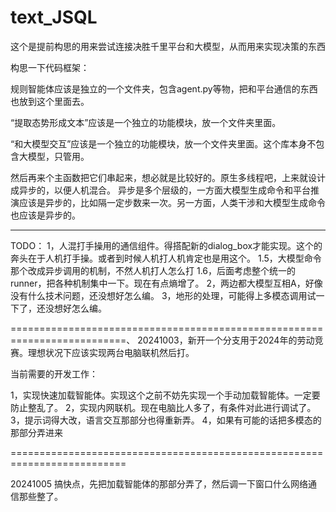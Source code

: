 # text_JSQL
这个是提前构思的用来尝试连接决胜千里平台和大模型，从而用来实现决策的东西


构思一下代码框架：

规则智能体应该是独立的一个文件夹，包含agent.py等物，把和平台通信的东西也放到这个里面去。

“提取态势形成文本”应该是一个独立的功能模块，放一个文件夹里面。

“和大模型交互”应该是一个独立的功能模块，放一个文件夹里面。这个库本身不包含大模型，只管用。

然后再来个主函数把它们串起来，想必就是比较好的。原生多线程吧，上来就设计成异步的，以便人机混合。
异步是多个层级的，一方面大模型生成命令和平台推演应该是异步的，比如隔一定步数来一次。另一方面，人类干涉和大模型生成命令也应该是异步的。

-----------------------
TODO：
1，人混打手操用的通信组件。得搭配新的dialog_box才能实现。这个的奔头在于人机打手操。或者到时候人机打人机肯定也是用这个。
1.5，大模型命令那个改成异步调用的机制，不然人机打人怎么打
1.6，后面考虑整个统一的runner，把各种机制集中一下。现在有点熵增了。
2，两边都大模型互相A，好像没有什么技术问题，还没想好怎么编。
3，地形的处理，可能得上多模态调用试一下了，还没想好怎么编。


==========================================================================、
20241003，新开一个分支用于2024年的劳动竞赛。理想状况下应该实现两台电脑联机然后打。

当前需要的开发工作：

1，实现快速加载智能体。实现这个之前不妨先实现一个手动加载智能体。一定要防止整乱了。
2，实现内网联机。现在电脑比人多了，有条件对此进行调试了。
3，提示词得大改，语言交互那部分也得重新弄。
4，如果有可能的话把多模态的那部分弄进来

==========================================================================

20241005 搞快点，先把加载智能体的那部分弄了，然后调一下窗口什么网络通信那些整了。